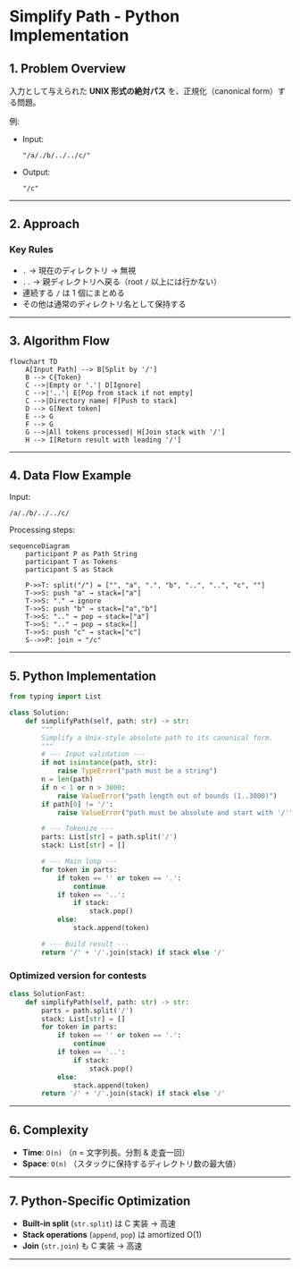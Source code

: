 # Simplify Path - Python Implementation

## 1. Problem Overview

入力として与えられた **UNIX 形式の絶対パス** を、正規化（canonical form）する問題。

例:

- Input:

  ```text
  "/a/./b/../../c/"
  ```

- Output:

  ```text
  "/c"
  ```

---

## 2. Approach

### Key Rules

- `.` → 現在のディレクトリ → 無視
- `..` → 親ディレクトリへ戻る（root `/` 以上には行かない）
- 連続する `/` は 1 個にまとめる
- その他は通常のディレクトリ名として保持する

---

## 3. Algorithm Flow

```mermaid
flowchart TD
    A[Input Path] --> B[Split by '/']
    B --> C{Token}
    C -->|Empty or '.'| D[Ignore]
    C -->|'..'| E[Pop from stack if not empty]
    C -->|Directory name| F[Push to stack]
    D --> G[Next token]
    E --> G
    F --> G
    G -->|All tokens processed| H[Join stack with '/']
    H --> I[Return result with leading '/']
```

---

## 4. Data Flow Example

Input:

```text
/a/./b/../../c/
```

Processing steps:

```mermaid
sequenceDiagram
    participant P as Path String
    participant T as Tokens
    participant S as Stack

    P->>T: split("/") = ["", "a", ".", "b", "..", "..", "c", ""]
    T->>S: push "a" → stack=["a"]
    T->>S: "." → ignore
    T->>S: push "b" → stack=["a","b"]
    T->>S: ".." → pop → stack=["a"]
    T->>S: ".." → pop → stack=[]
    T->>S: push "c" → stack=["c"]
    S-->>P: join → "/c"
```

---

## 5. Python Implementation

```python
from typing import List

class Solution:
    def simplifyPath(self, path: str) -> str:
        """
        Simplify a Unix-style absolute path to its canonical form.
        """
        # --- Input validation ---
        if not isinstance(path, str):
            raise TypeError("path must be a string")
        n = len(path)
        if n < 1 or n > 3000:
            raise ValueError("path length out of bounds (1..3000)")
        if path[0] != '/':
            raise ValueError("path must be absolute and start with '/'")

        # --- Tokenize ---
        parts: List[str] = path.split('/')
        stack: List[str] = []

        # --- Main loop ---
        for token in parts:
            if token == '' or token == '.':
                continue
            if token == '..':
                if stack:
                    stack.pop()
            else:
                stack.append(token)

        # --- Build result ---
        return '/' + '/'.join(stack) if stack else '/'
```

### Optimized version for contests

```python
class SolutionFast:
    def simplifyPath(self, path: str) -> str:
        parts = path.split('/')
        stack: List[str] = []
        for token in parts:
            if token == '' or token == '.':
                continue
            if token == '..':
                if stack:
                    stack.pop()
            else:
                stack.append(token)
        return '/' + '/'.join(stack) if stack else '/'
```

---

## 6. Complexity

- **Time**: `O(n)` （n = 文字列長。分割 & 走査一回）
- **Space**: `O(n)` （スタックに保持するディレクトリ数の最大値）

---

## 7. Python-Specific Optimization

- **Built-in split** (`str.split`) は C 実装 → 高速
- **Stack operations** (`append`, `pop`) は amortized O(1)
- **Join** (`str.join`) も C 実装 → 高速

---
